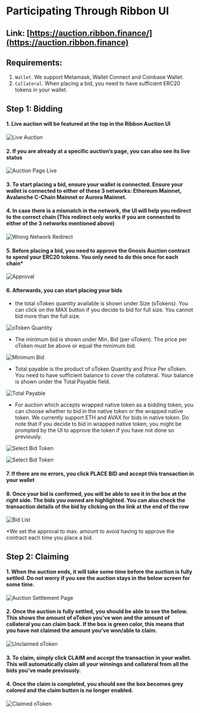 # Participating Through Ribbon UI

## Link: [https://auction.ribbon.finance/](https://auction.ribbon.finance)

## Requirements:

1. `Wallet`. We support Metamask, Wallet Connect and Coinbase Wallet.
2. `Collateral`. When placing a bid, you need to have sufficient ERC20 tokens in your wallet.

## Step 1: Bidding

#### 1. Live auction will be featured at the top in the Ribbon Auction UI

![Live Auction](<../../.gitbook/assets/image (4).png>)

#### 2. If you are already at a specific auction’s page, you can also see its live status

![Auction Page Live](<../../.gitbook/assets/Screenshot 2022-02-17 at 2.53.17 PM.png>)

#### 3. To start placing a bid, ensure your wallet is connected. Ensure your wallet is connected to either of these 3 networks: Ethereum Mainnet, Avalanche C-Chain Mainnet or Aurora Mainnet.

#### 4. In case there is a mismatch in the network, the UI will help you redirect to the correct chain (This redirect only works if you are connected to either of the 3 networks mentioned above)

![Wrong Network Redirect](<../../.gitbook/assets/image (11).png>)

#### 5. Before placing a bid, you need to approve the Gnosis Auction contract to spend your ERC20 tokens. You only need to do this once for each chain\*

![Approval](<../../.gitbook/assets/image (6).png>)

#### 6. Afterwards, you can start placing your bids

* the total oToken quantity available is shown under Size (oTokens). You can click on the MAX button if you decide to bid for full size. You cannot bid more than the full size.

![oToken Quantity](<../../.gitbook/assets/Screenshot 2022-02-17 at 2.57.13 PM.png>)

* The minimum bid is shown under Min. Bid (per oToken). The price per oToken must be above or equal the minimum bid.&#x20;

![Minimum Bid](<../../.gitbook/assets/Screenshot 2022-02-17 at 2.57.47 PM (1).png>)

* Total payable is the product of oToken Quantity and Price Per oToken. You need to have sufficient balance to cover the collateral. Your balance is shown under the Total Payable field.

![Total Payable](<../../.gitbook/assets/Screenshot 2022-02-17 at 2.58.11 PM (2).png>)

* For auction which accepts wrapped native token as a bidding token, you can choose whether to bid in the native token or the wrapped native token. We currently support ETH and AVAX for bids in native token. Do note that if you decide to bid in wrapped native token, you might be prompted by the UI to approve the token if you have not done so previously.

![Select Bid Token](<../../.gitbook/assets/Screenshot 2022-02-17 at 2.59.36 PM.png>)

![Select Bid Token](<../../.gitbook/assets/Screenshot 2022-02-17 at 3.00.34 PM.png>)

#### 7. If there are no errors, you click PLACE BID and accept this transaction in your wallet

#### 8. Once your bid is confirmed, you will be able to see it in the box at the right side. The bids you owned are highlighted. You can also check the transaction details of the bid by clicking on the link at the end of the row

![Bid List](<../../.gitbook/assets/image (8).png>)



\*We set the approval to max. amount to avoid having to approve the contract each time you place a bid.

## Step 2: Claiming

#### 1. When the auction ends, it will take some time before the auction is fully settled. Do not worry if you see the auction stays in the below screen for some time.

![Auction Settlement Page](<../../.gitbook/assets/image (5).png>)

#### 2. Once the auction is fully settled, you should be able to see the below. This shows the amount of oToken you’ve won and the amount of collateral you can claim back. If the box is green color, this means that you have not claimed the amount you’ve won/able to claim.

![Unclaimed oToken](<../../.gitbook/assets/image (9).png>)

#### 3. To claim, simply click CLAIM and accept the transaction in your wallet. This will automatically claim all your winnings and collateral from all the bids you’ve made previously.

#### 4. Once the claim is completed, you should see the box becomes grey colored and the claim button is no longer enabled.

![Claimed oToken](<../../.gitbook/assets/image (10).png>)

